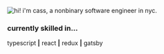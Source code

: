 ![hi! i'm cass, a nonbinary software engineer in nyc.](https://i.imgur.com/4Z7KMbg.gif)

### currently skilled in...
  typescript **|** react **|** redux **|** gatsby 

